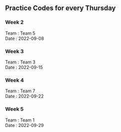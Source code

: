 ## Practice Codes for every Thursday

### Week 2
Team : Team 5 <br>
Date : 2022-09-08

### Week 3
Team : Team 3 <br>
Date : 2022-09-15 <br>

### Week 4
Team : Team 7 <br>
Date : 2022-09-22 <br>

### Week 5
Team : Team 1 <br>
Date : 2022-09-29 <br>
